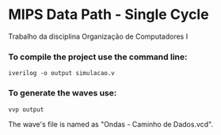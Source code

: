 # MIPS Data Path - Single Cycle
Trabalho da disciplina Organização de Computadores I

### To compile the project use the command line:

```
iverilog -o output simulacao.v
```

### To generate the waves use:

```
vvp output
```

The wave's file is named as "Ondas - Caminho de Dados.vcd".
